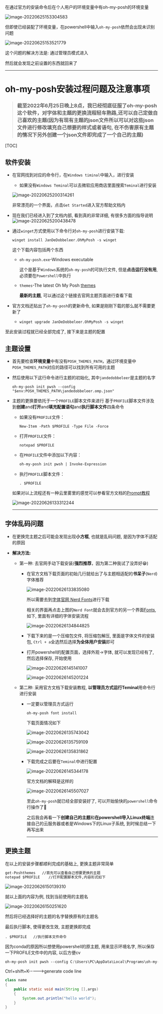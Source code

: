 在通过官方的安装命令后在个人用户的环境变量中有oh-my-posh的环境变量

![image-20220625153304583](E:\Typora\ty_Photo\image-20220625153304583.png)

但即使已经装配了环境变量，在powershell中输入`oh-my-posh`依然会出现未识别问题

![image-20220625153521779](E:\Typora\ty_Photo\image-20220625153521779.png)

这个问题的解决方法是: 通过管理员模式进入

然后就会发现之前设置的东西就回来了

------

# oh-my-posh安装过程问题及注意事项

> ### 截至2022年6月25日晚上8点，我已经彻底征服了oh-my-posh这个软件，对字体和主题的更换流程轻车熟路,还可以自己定做自己喜欢的主题(因为有现有主题的json文件所以可以对这些json文件进行修改填充自己想要的样式或者语句, 在不伤害原有主题的情况下另外创建一个json文件即完成了一个自己的主题)

[TOC]

## 软件安装

- 在官网找到对应的命令行，在`Windows timinal`中输入，进行安装

  - 如果没有`Windows Teminal`可以去微软应用商店里面搜索`Teminal`进行安装

  ![image-20220625200314261](E:\Typora\ty_Photo\image-20220625200314261.png)

  非常漂亮的一个界面，点击`Get Started`进入官方帮助文档内

- 现在我们已经进入到了文档内部, 看到真的非常详细, 有很多方面的指导说明![image-20220625200438478](E:\Typora\ty_Photo\image-20220625200438478.png)

- 通过`winget`方式使用以下命令行对`oh-my-posh`进行安装下载:

  ```shell
  winget install JanDeDobbeleer.OhMyPosh -s winget
  ```

  这个下载内容包括两个东西

  - `oh-my-posh.exe`-Windows executable

    这个是基于`Windows`系统的`oh-my-posh`的可执行文件, 但是**点击运行没有用**, 必须要在`Powershell`中执行

  - `themes`-The latest Oh My Posh [themes](https://ohmyposh.dev/docs/themes)

    **最新的主题**, 可以通过这个链接去官网主题页面进行查看下载

- 官方文档还贴出了`oh-my-posh`的更新命令, 如果是刚刚下载的那么就不需要更新了

  - ```shell
    winget upgrade JanDeDobbeleer.OhMyPosh -s winget
    ```

至此安装过程就已经全部完成了, 接下来是主题的配置

## 主题设置

- 首先要检查**环境变量**中有没有`POSH_THEMES_PATH`，通过环境变量中`POSH_THEMES_PATH`对应的路径可以找到所有可用的主题

- 然后使用以下这行命令进行主题的初始化, 其中`jandedobbeleer`是主题的名字

   ```shell
   oh-my-posh init pwsh --config "$env:POSH_THEMES_PATH\jandedobbeleer.omp.json"
   ```

- 主题的更换要依托于一个`PROFILE`脚本文件来进行
   基于`PROFILE`脚本文件涉及到**创建**and**打开**and**填充配置语句**and**执行脚本文件**四条命令

   - 如果没有`PROFILE`文件：

      ```shell
      New-Item -Path $PROFILE -Type File -Force
      ```

   - 打开`PROFILE`文件：

      ```shell
      notepad $PROFILE
      ```

   - 在`PROFILE`文件中添加以下内容：

      ```txt
      oh-my-posh init pwsh | Invoke-Expression
      ```

   - 执行`PROFILE`脚本文件：
   
      ```shell
      . $PROFILE
      ```
   
   如果对以上流程还有一种云里雾里的感觉可以参看官方文档的[Prompt教程](https://ohmyposh.dev/docs/installation/prompt)
   
   ![image-20220626133312244](E:\Typora\ty_Photo\image-20220626133312244.png)
   
   --------

## 字体乱码问题

- 在更换完主题之后可能会发现出现**小方框**, 也就是乱码问题, 是因为字体不适配的原因

- **解决方法:** 

  - 第一种: 去官网手动下载安装(**强烈推荐**，因为第二种我试了没弄好😁)

    - 在官方文档下载页面的初始几行就给出了与主题相适配的**书呆子**(`Nerd`)字体推荐

      ![image-20220626133835080](E:\Typora\ty_Photo\image-20220626133835080.png) 

      所以需要去到[字体官网 Nerd Fonts](https://www.nerdfonts.com/)进行下载

      相关的界面再点击上图的`Nerd Font`就会去到官方的另一个界面[Fonts](https://ohmyposh.dev/docs/installation/fonts), 如下, 里面有详细的字体安装流程

      ![image-20220626134844825](E:\Typora\ty_Photo\image-20220626134844825.png)

    - 下载下来的是一个压缩包文件, 将压缩包解压, 里面是字体文件的安装包, `Ctrl + a`全选然后选择**为全体用户安装**即可

    - 打开powershell的配置页面，选择外观->字体, 就可以发现已经有了, 然后选择保存, 开始使用

      ![image-20220626145141007](E:\Typora\ty_Photo\image-20220626145141007.png)

      ![image-20220626145201224](E:\Typora\ty_Photo\image-20220626145201224.png)

  - 第二种: 采用官方文档下载安装教程, **以管理员方式运行Teminal**用命令行进行安装

    - 一定要以管理员方式运行

      ```shell
      oh-my-posh font install
      ```

      下载页面情况如下

      ![image-20220626135743042](E:\Typora\ty_Photo\image-20220626135743042.png)

      ![image-20220626135759109](E:\Typora\ty_Photo\image-20220626135759109.png)

      ![image-20220626135831862](E:\Typora\ty_Photo\image-20220626135831862.png)

    - 下载完成之后要在`Teminal`中进行配置

      ![image-20220626145344178](E:\Typora\ty_Photo\image-20220626145344178.png)

      官方文档的解释是这样的

      ![image-20220626145507027](E:\Typora\ty_Photo\image-20220626145507027.png)

      至此`oh-my-posh`就已经全部安装好了, 可以开始愉快的`powershell`命令行操作了🙌

      之后我会再看一下**创建自己的主题**和**在powershell导入Linux终端**连接自己的云服务器或者是Windows下的Linux子系统, 到时候总结一下再写出来

      -----------------

## 更换主题

在以上的安装步骤都顺利完成的基础上, 更换主题非常简单

```cmd
get-Poshthemes   //首先可以查看自己想要更换的主题
notepad $PROFILE    //打开配置脚本文件,内容形式如下
```

![image-20220626150139310](E:\Typora\ty_Photo\image-20220626150139310.png)

就以上面的内容为例, 找到当前使用的主题名

![image-20220626150251620](E:\Typora\ty_Photo\image-20220626150251620.png)

然后将已经选择好的主题的名字替换原有的主题名

最后执行脚本, 使得更改生效, 主题更换即完成

```shell
. $PROFILE   //执行脚本文件命令
```



因为conda的原因所以想使用powershell的原主题, 用来显示环境名字, 所以保存一下PROFILE文件中的内容, 以后方便cv

```txt
oh-my-posh init pwsh --config C:\Users\PC\AppData\Local\Programs\oh-my-posh\themes/M365Princess.omp.json | Invoke-Expression
```







Ctrl+shift+K----->generate code line

```java
class name
{
    public static void main(String [],args)
    {
        System.out.println("hello world");
    }
}
```

